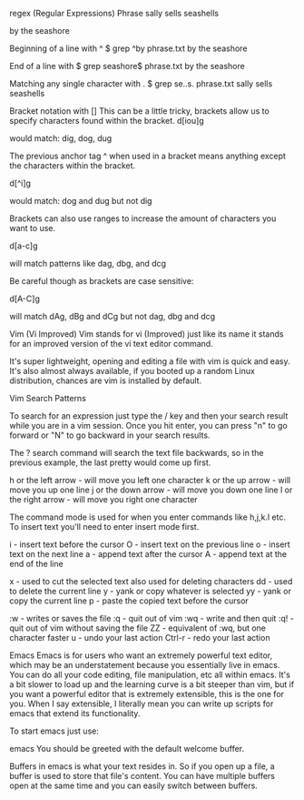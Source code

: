  regex (Regular Expressions)
 Phrase
 sally sells seashells 

by the seashore


Beginning of a line with ^
$ grep ^by phrase.txt 
by the seashore

End of a line with $
grep seashore$ phrase.txt 
by the seashore

Matching any single character with .
$ grep se..s. phrase.txt 
sally sells seashells 

Bracket notation with []
This can be a little tricky, brackets allow us to specify characters found within the bracket.
d[iou]g

would match: dig, dog, dug

The previous anchor tag ^ when used in a bracket means anything except the characters within the bracket.

d[^i]g

would match: dog and dug but not dig

Brackets can also use ranges to increase the amount of characters you want to use.


d[a-c]g

will match patterns like dag, dbg, and dcg

Be careful though as brackets are case sensitive:


d[A-C]g

will match dAg, dBg and dCg but not dag, dbg and dcg



 Vim (Vi Improved)
 Vim stands for vi (Improved) just like its name it stands for an improved version of the vi text editor command.

It's super lightweight, opening and editing a file with vim is quick and easy. It's also almost always available, if you booted up a random Linux distribution, chances are vim is installed by default.

Vim Search Patterns

To search for an expression just type the / key and then your search result while you are in a vim session. Once you hit enter, you can press "n" to go forward or "N" to go backward in your search results.

The ? search command will search the text file backwards, so in the previous example, the last pretty would come up first.

h or the left arrow - will move you left one character
k or the up arrow - will move you up one line
j or the down arrow - will move you down one line
l or the right arrow - will move you right one character

The command mode is used for when you enter commands like h,j,k.l etc. To insert text you'll need to enter insert mode first.

i - insert text before the cursor
O - insert text on the previous line
o - insert text on the next line
a - append text after the cursor
A - append text at the end of the line

x - used to cut the selected text also used for deleting characters
dd - used to delete the current line
y - yank or copy whatever is selected
yy - yank or copy the current line
p - paste the copied text before the cursor

:w - writes or saves the file
:q - quit out of vim
:wq - write and then quit
:q! - quit out of vim without saving the file
ZZ - equivalent of :wq, but one character faster
u - undo your last action
Ctrl-r - redo your last action


Emacs
Emacs is for users who want an extremely powerful text editor, which may be an understatement because you essentially live in emacs. You can do all your code editing, file manipulation, etc all within emacs. It's a bit slower to load up and the learning curve is a bit steeper than vim, but if you want a powerful editor that is extremely extensible, this is the one for you. When I say extensible, I literally mean you can write up scripts for emacs that extend its functionality.

To start emacs just use:

emacs
You should be greeted with the default welcome buffer.

Buffers in emacs is what your text resides in. So if you open up a file, a buffer is used to store that file's content. You can have multiple buffers open at the same time and you can easily switch between buffers.